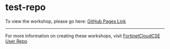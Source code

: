 
# test-repo

To view the workshop, please go here: [GitHub Pages Link](https://fortinetcloudcse.github.io/test-repo/)

---

For more information on creating these workshops, visit [FortinetCloudCSE User Repo](https://fortinetcloudcse.github.io/UserRepo/)
